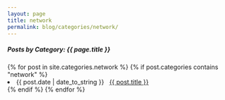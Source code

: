 ```yaml
---
layout: page
title: network
permalink: blog/categories/network/
---
```


<h5>Posts by Category: {{ page.title }}</h5>

<div class="card">
  {% for post in site.categories.network %}
    {% if post.categories contains "network" %}
      <li class="category-posts">
        <span>{{ post.date | date_to_string }}</span>
        &nbsp;
        <a href="{{ post.url }}">{{ post.title }}</a>
      </li>
    {% endif %}
  {% endfor %}
</div>
